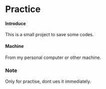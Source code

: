 # Practice

#### Introduce
This is a small project to save some codes.

#### Machine
From my personal computer or other machine.

### Note
Only for practise, dont ues it immediately.
